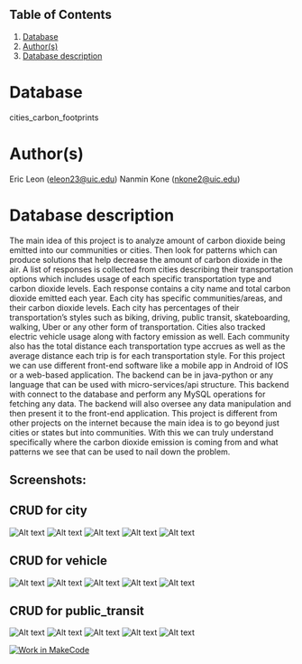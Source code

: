 ## Table of Contents
1. [Database](#database)
1. [Author(s)](#author)
1. [Database description](#description)
 
# Database
cities_carbon_footprints

# Author(s)
Eric Leon (eleon23@uic.edu)
Nanmin Kone (nkone2@uic.edu)

# Database description
The main idea of this project is to analyze amount of carbon dioxide being emitted into our communities or cities. Then look for patterns which can produce solutions that help decrease the amount of carbon dioxide in the air.
 	A list of responses is collected from cities describing their transportation options which includes usage of each specific transportation type and carbon dioxide levels. Each response contains a city name and total carbon dioxide emitted each year. Each city has specific communities/areas, and their carbon dioxide levels. Each city has percentages of their transportation’s styles such as biking, driving, public transit, skateboarding, walking, Uber or any other form of transportation. Cities also tracked electric vehicle usage along with factory emission as well. Each community also has the total distance each transportation type accrues as well as the average distance each trip is for each transportation style. 
	For this project we can use different front-end software like a mobile app in Android of IOS or a web-based application. The backend can be in java-python or any language that can be used with micro-services/api structure. This backend with connect to the database and perform any MySQL operations for fetching any data. The backend will also oversee any data manipulation and then present it to the front-end application. 
	This project is different from other projects on the internet because the main idea is to go beyond just cities or states but into communities. With this we can truly understand specifically where the carbon dioxide emission is coming from and what patterns we see that can be used to nail down the problem. 


## Screenshots:

## CRUD for city
![Alt text](/screeshots/cityCrud.PNG?raw=true)
![Alt text](/screeshots/cityCreate.PNG?raw=true)
![Alt text](/screeshots/cityRead.PNG?raw=true)
![Alt text](/screeshots/citySave.PNG?raw=true)
![Alt text](/screeshots/cityDelete.PNG?raw=true)

## CRUD for vehicle

![Alt text](/screeshots/vehicleCrud.PNG?raw=true)
![Alt text](/screeshots/vehicleCreate.PNG?raw=true)
![Alt text](/screeshots/vehicleRead.PNG?raw=true)
![Alt text](/screeshots/vehicleUpdate.PNG?raw=true)
![Alt text](/screeshots/vehicleDelete.PNG?raw=true)

## CRUD for public_transit

![Alt text](/screeshots/public_transit_crud.PNG?raw=true)
![Alt text](/screeshots/pt_create.PNG?raw=true)
![Alt text](/screeshots/pt_read.PNG?raw=true)
![Alt text](/screeshots/pt_update.PNG?raw=true)
![Alt text](/screeshots/pt_delete.PNG?raw=true)

[![Work in MakeCode](https://classroom.github.com/assets/work-in-make-code-c53f0c86300af1a64cdd5dc830e2509efd17c8cb483a722cacaee84d10eb8ec9.svg)](https://classroom.github.com/online_ide?assignment_repo_id=5816973&assignment_repo_type=AssignmentRepo)
